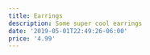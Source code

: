 ```yaml
---
title: Earrings
description: Some super cool earrings
date: '2019-05-01T22:49:26-06:00'
price: '4.99'
---
```


